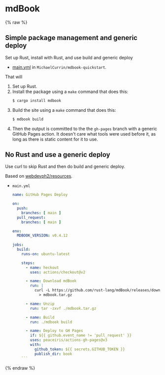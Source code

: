 # mdBook

{% raw %}

## Simple package management and generic deploy

Set up Rust, install with Rust, and use build and generic deploy 

- [main.yml](https://github.com/MichaelCurrin/mdbook-quickstart/blob/main/.github/workflows/main.yml) in `MichaelCurrin/mdbook-quickstart`.

That will

1. Set up Rust.
1. Install the package using a `make` command that does this:
    ```sh
    $ cargo install mdbook
    ```
1. Build the site using a `make` command that does this:
    ```sh
    $ mdbook build
    ```
1. Then the output is committed to the the `gh-pages` branch with a generic GitHub Pages action. It doesn't care what tools were used before it, as long as there is static content for it to use.


## No Rust and use a generic deploy

Use curl to skip Rust and then do build and generic deploy.

Based on [webdevph2/resources](https://github.com/webdevph2/resources/blob/main/.github/workflows/main.yml).

- `main.yml`
    ```yaml
    name: GitHub Pages Deploy
    
    on:
      push:
        branches: [ main ]
      pull_request:
        branches: [ main ]

    env:
      MDBOOK_VERSION: v0.4.12
      
    jobs:
      build:
        runs-on: ubuntu-latest

        steps:
          - name: heckout
            uses: actions/checkout@v2

          - name: Download mdBook
            run: |
              curl -L https://github.com/rust-lang/mdBook/releases/download/${MDBOOK_VERSION}/mdbook-${MDBOOK_VERSION}-x86_64-unknown-linux-gnu.tar.gz \
                > mdbook.tar.gz

          - name: Unzip
            run: tar -zxvf ./mdbook.tar.gz

          - name: Build
            run: ./mdbook build

          - name: Deploy to GH Pages
            if: ${{ github.event_name != 'pull_request' }}
            uses: peaceiris/actions-gh-pages@v3
            with:
              github_token: ${{ secrets.GITHUB_TOKEN }}
              publish_dir: book
        ```

{% endraw %}
